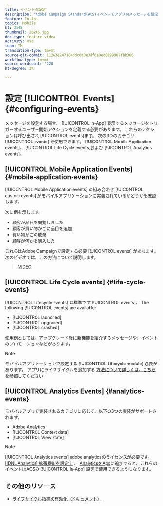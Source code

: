 ```yaml
---
title: イベントの設定
description: 'Adobe Campaign Standard(ACS)イベントでアプリ内メッセージを設定する場合、どのユーザが開始したアクションによって表示するメッセージがトリガされるかを定義します。 '
feature: In-App
topics: Mobile
kt: 2548
thumbnail: 26245.jpg
doc-type: feature video
activity: use
team: TM
translation-type: tm+mt
source-git-commit: 11263e247184ddc6a8e3df6a8ed0899907fbb366
workflow-type: tm+mt
source-wordcount: '220'
ht-degree: 3%

---
```



# 設定 [!UICONTROL Events] {#configuring-events}

メッセージを設定する場合、 [!UICONTROL In-App] 表示するメッセージをトリガーするユーザー開始アクションを定義する必要があります。 これらのアクションは呼び出され [!UICONTROL events]ます。 次の3つのカテゴリ [!UICONTROL events] を使用できます。 [!UICONTROL Mobile Application events]、 [!UICONTROL Life Cycle events]および [!UICONTROL Analytics events]。

## [!UICONTROL Mobile Application Events] {#mobile-application-events}

[!UICONTROL Mobile Application events] の組み合わせ [!UICONTROL custom events] がモバイルアプリケーションに実装されているかどうかを確認します。

次に例を示します。

* 顧客が品目を閲覧しました
* 顧客が買い物かごに品目を追加
* 買い物かごの放棄
* 顧客が何かを購入した

これらはAdobe Campaignで設定する必要 [!UICONTROL events] があります。 次のビデオでは、この方法について説明します。

>[!VIDEO](https://video.tv.adobe.com/v/26245?quality=12)

## [!UICONTROL Life Cycle events]  {#life-cycle-events}

[!UICONTROL Lifecycle events] は標準です [!UICONTROL events]。 The following [!UICONTROL events] are available:

* [!UICONTROL launched]
* [!UICONTROL upgraded]
* [!UICONTROL crashed]

使用例としては、アップグレード後に新機能を紹介するメッセージや、イベントのプロモーションなどがあります。

>[!NOTE]
>
>モバイルアプリケーションで設定する [!UICONTROL Lifecycle module] 必要があります。 アプリにライフサイクルを追加する [方法について詳しくは、こちらを参照してください](https://aep-sdks.gitbook.io/docs/using-mobile-extensions/mobile-core/lifecycle)

## [!UICONTROL Analytics Events] {#analytics-events}

モバイルアプリで実装されるカテゴリに応じて、以下の3つの実装がサポートされます。

* Adobe Analytics
* [!UICONTROL Context data]
* [!UICONTROL View state]

>[!NOTE]
>
>[!UICONTROL Analytics events] adobe analyticsのライセンスが必要です。 [[!DNL Analytics] 拡張機能を設定し](https://aep-sdks.gitbook.io/docs/using-mobile-extensions/adobe-analytics#configure-analytics-extension-in-launch) 、 [AnalyticsをApp](https://aep-sdks.gitbook.io/docs/using-mobile-extensions/adobe-analytics#add-analytics-to-your-app)に追加すると、これらのイベントはACSの [!UICONTROL In-App] 設定で使用できるようになります。

## その他のリソース

* [ライフサイクル指標の有効化（ドキュメント）](https://aep-sdks.gitbook.io/docs/getting-started/initialize-the-sdk#enable-lifecycle-metrics)

